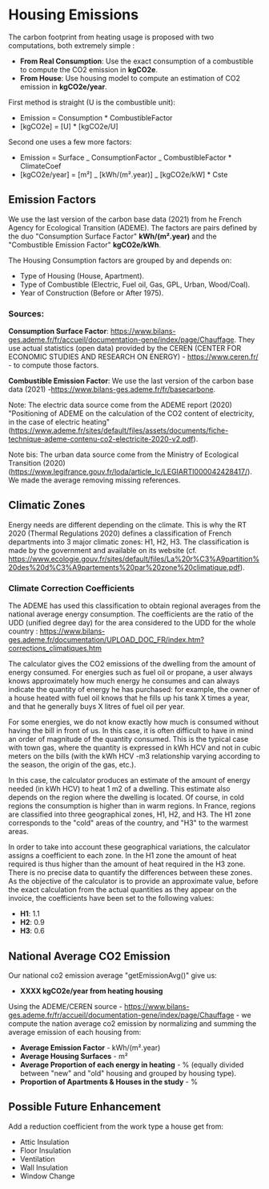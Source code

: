 # Housing Emissions

The carbon footprint from heating usage is proposed with two computations, both extremely simple :

- **From Real Consumption**: Use the exact consumption of a combustible to compute the CO2 emission in **kgCO2e**.
- **From House**: Use housing model to compute an estimation of CO2 emission in **kgCO2e/year**.

First method is straight (U is the combustible unit):

- Emission = Consumption \* CombustibleFactor
- [kgCO2e] = [U] \* [kgCO2e/U]

Second one uses a few more factors:

- Emission = Surface _ ConsumptionFactor _ CombustibleFactor \* ClimateCoef
- [kgCO2e/year] = [m²] _ [kWh/(m².year)] _ [kgCO2e/kW] \* Cste

## Emission Factors

We use the last version of the carbon base data (2021) from he French Agency for Ecological Transition (ADEME). The factors are pairs defined by the duo "Consumption Surface Factor" **kWh/(m².year)** and the "Combustible Emission Factor" **kgCO2e/kWh**.

The Housing Consumption factors are grouped by and depends on:

- Type of Housing (House, Apartment).
- Type of Combustible (Electric, Fuel oil, Gas, GPL, Urban, Wood/Coal).
- Year of Construction (Before or After 1975).

### Sources:

**Consumption Surface Factor**: https://www.bilans-ges.ademe.fr/fr/accueil/documentation-gene/index/page/Chauffage. They use actual statistics (open data) provided by the CEREN (CENTER FOR ECONOMIC STUDIES AND RESEARCH ON ENERGY) - https://www.ceren.fr/ - to compute those factors.

**Combustible Emission Factor**: We use the last version of the carbon base data (2021) -https://www.bilans-ges.ademe.fr/fr/basecarbone.

Note: The electric data source come from the ADEME report (2020) "Positioning of ADEME on the calculation of the CO2 content of electricity, in the case of electric heating" (https://www.ademe.fr/sites/default/files/assets/documents/fiche-technique-ademe-contenu-co2-electricite-2020-v2.pdf).

Note bis: The urban data source come from the Ministry of Ecological Transition (2020) (https://www.legifrance.gouv.fr/loda/article_lc/LEGIARTI000042428417/). We made the average removing missing references.

## Climatic Zones

Energy needs are different depending on the climate. This is why the RT 2020 (Thermal Regulations 2020) defines a classification of French departments into 3 major climatic zones: H1, H2, H3. The classification is made by the government and available on its website (cf. https://www.ecologie.gouv.fr/sites/default/files/La%20r%C3%A9partition%20des%20d%C3%A9partements%20par%20zone%20climatique.pdf).

### Climate Correction Coefficients

The ADEME has used this classification to obtain regional averages from the national average energy consumption. The coefficients are the ratio of the UDD (unified degree day) for the area considered to the UDD for the whole country : https://www.bilans-ges.ademe.fr/documentation/UPLOAD_DOC_FR/index.htm?corrections_climatiques.htm

The calculator gives the CO2 emissions of the dwelling from the amount of energy consumed. For energies such as fuel oil or propane, a user always knows approximately how much energy he consumes and can always indicate the quantity of energy he has purchased: for example, the owner of a house heated with fuel oil knows that he fills up his tank X times a year, and that he generally buys X litres of fuel oil per year.

For some energies, we do not know exactly how much is consumed without having the bill in front of us. In this case, it is often difficult to have in mind an order of magnitude of the quantity consumed. This is the typical case with town gas, where the quantity is expressed in kWh HCV and not in cubic meters on the bills (with the kWh HCV -m3 relationship varying according to the season, the origin of the gas, etc.).

In this case, the calculator produces an estimate of the amount of energy needed (in kWh HCV) to heat 1 m2 of a dwelling. This estimate also depends on the region where the dwelling is located. Of course, in cold regions the consumption is higher than in warm regions. In France, regions are classified into three geographical zones, H1, H2, and H3. The H1 zone corresponds to the "cold" areas of the country, and "H3" to the warmest areas.

In order to take into account these geographical variations, the calculator assigns a coefficient to each zone. In the H1 zone the amount of heat required is thus higher than the amount of heat required in the H3 zone. There is no precise data to quantify the differences between these zones. As the objective of the calculator is to provide an approximate value, before the exact calculation from the actual quantities as they appear on the invoice, the coefficients have been set to the following values:

- **H1**: 1.1
- **H2**: 0.9
- **H3**: 0.6

## National Average CO2 Emission

Our national co2 emission average "getEmissionAvg()" give us:

- **XXXX kgCO2e/year from heating housing**

Using the ADEME/CEREN source - https://www.bilans-ges.ademe.fr/fr/accueil/documentation-gene/index/page/Chauffage - we compute the nation average co2 emission by normalizing and summing the average emission of each housing from:

- **Average Emission Factor** - kWh/(m².year)
- **Average Housing Surfaces** - m²
- **Average Proportion of each energy in heating** - % (equally divided between "new" and "old" housing and grouped by housing type).
- **Proportion of Apartments & Houses in the study** - %

## Possible Future Enhancement

Add a reduction coefficient from the work type a house get from:

- Attic Insulation
- Floor Insulation
- Ventilation
- Wall Insulation
- Window Change
